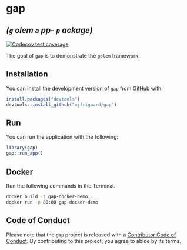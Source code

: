 
<!-- README.md is generated from README.Rmd. Please edit that file -->

# gap

## *(**`g`** olem **`a`** pp- **`p`** ackage)*

<!-- badges: start -->

[![Codecov test
coverage](https://codecov.io/gh/mjfrigaard/gap/branch/main/graph/badge.svg)](https://app.codecov.io/gh/mjfrigaard/gap?branch=main)

<!-- badges: end -->

The goal of `gap` is to demonstrate the `golem` framework.

## Installation

You can install the development version of `gap` from
[GitHub](https://github.com/) with:

``` r
install.packages("devtools")
devtools::install_github("mjfrigaard/gap")
```

## Run

You can run the application with the following:

``` r
library(gap)
gap::run_app()
```

## Docker

Run the following commands in the Terminal.

``` bash
docker build -t gap-docker-demo .
docker run -p 80:80 gap-docker-demo
```

## Code of Conduct

Please note that the `gap` project is released with a [Contributor Code
of
Conduct](https://contributor-covenant.org/version/2/1/CODE_OF_CONDUCT.html).
By contributing to this project, you agree to abide by its terms.
